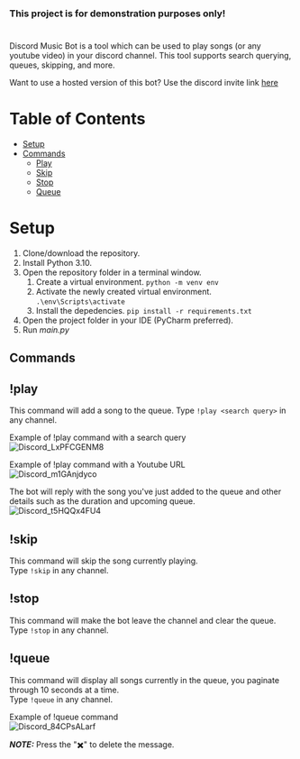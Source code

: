 ### This project is for demonstration purposes only!
#
Discord Music Bot is a tool which can be used to play songs (or any youtube video) in your discord channel. This tool supports search querying, queues, skipping, and more.

Want to use a hosted version of this bot? Use the discord invite link [here](https://discord.com/oauth2/authorize?client_id=1028041338349944832)
# Table of Contents
- [Setup](#setup)
- [Commands](#commands)
  - [Play](#!play)
  - [Skip](#!skip)
  - [Stop](#!stop)
  - [Queue](#!queue)

# Setup
1. Clone/download the repository.
2. Install Python 3.10.
3. Open the repository folder in a terminal window.
   1. Create a virtual environment. ```python -m venv env```
   2. Activate the newly created virtual environment. ```.\env\Scripts\activate```
   3. Install the depedencies. ```pip install -r requirements.txt```
4. Open the project folder in your IDE (PyCharm preferred).
5. Run *main.py*
## Commands
## !play
This command will add a song to the queue.
Type ```!play <search query>``` in any channel. 

Example of !play command with a search query<br>
![Discord_LxPFCGENM8](https://github.com/Jacobfinn123/Discord-Music-Bot/assets/25854089/fa3d18ec-9d22-477a-9d1d-b1886cbf8d5c)

Example of !play command with a Youtube URL<br>
![Discord_m1GAnjdyco](https://github.com/Jacobfinn123/Discord-Music-Bot/assets/25854089/389fa77f-4b21-4b81-ab4c-43af170647e1)

The bot will reply with the song you've just added to the queue and other details such as the duration and upcoming queue.<br>
![Discord_t5HQQx4FU4](https://github.com/Jacobfinn123/Discord-Music-Bot/assets/25854089/520484e8-8b24-4786-8253-04b48fd32474)


## !skip
This command will skip the song currently playing.<br>
Type ```!skip``` in any channel. 

## !stop
This command will make the bot leave the channel and clear the queue.<br>
Type ```!stop``` in any channel. 

## !queue
This command will display all songs currently in the queue, you paginate through 10 seconds at a time.<br>
Type ```!queue``` in any channel. 

Example of !queue command<br>
![Discord_84CPsALarf](https://github.com/Jacobfinn123/Discord-Music-Bot/assets/25854089/db434096-89c6-4ea5-9b6f-2770beeb4e3c)

**_NOTE:_** Press the "✖️" to delete the message.

